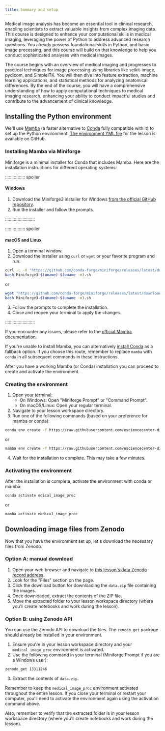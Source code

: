 ```yaml
---
title: Summary and setup
---
```


Medical image analysis has become an essential tool in clinical research, enabling scientists to extract valuable insights from complex imaging data. This course is designed to enhance your computational skills in medical imaging, leveraging the power of Python to address advanced research questions. You already possess foundational skills in Python, and basic image processing, and this course will build on that knowledge to help you conduct sophisticated analyses with medical images.

The course begins with an overview of medical imaging and progresses to practical techniques for image processing using libraries like scikit-image, pydicom, and SimpleITK. You will then dive into feature extraction, machine learning applications, and statistical methods for analyzing anatomical differences. By the end of the course, you will have a comprehensive understanding of how to apply computational techniques to medical imaging research, enhancing your ability to conduct impactful studies and contribute to the advancement of clinical knowledge.

## Installing the Python environment

We'll use [Mamba](https://mamba.readthedocs.io/en/latest/index.html) (a faster alternative to [Conda](https://docs.conda.io/en/latest/) fully compatible with it) to set up the Python environment. [The environment YML file](https://github.com/esciencecenter-digital-skills/medical-image-processing/blob/main/learners/environment.yml) for the lesson is available on GitHub.

### Installing Mamba via Miniforge

Miniforge is a minimal installer for Conda that includes Mamba. Here are the installation instructions for different operating systems:

:::::::::::::::: spoiler

#### Windows
1. Download the Miniforge3 installer for Windows [from the official GitHub repository](https://github.com/conda-forge/miniforge?tab=readme-ov-file#miniforge3).
2. Run the installer and follow the prompts.

::::::::::::::::::::::::

:::::::::::::::: spoiler

#### macOS and Linux

1. Open a terminal window.
2. Download the installer using `curl` or `wget` or your favorite program and run:
```bash
curl -L -O "https://github.com/conda-forge/miniforge/releases/latest/download/Miniforge3-$(uname)-$(uname -m).sh"
bash Miniforge3-$(uname)-$(uname -m).sh
```
or
```bash
wget "https://github.com/conda-forge/miniforge/releases/latest/download/Miniforge3-$(uname)-$(uname -m).sh"
bash Miniforge3-$(uname)-$(uname -m).sh
```
3. Follow the prompts to complete the installation.
4. Close and reopen your terminal to apply the changes.

::::::::::::::::::::::::

If you encounter any issues, please refer to the [official Mamba documentation](https://mamba.readthedocs.io/en/latest/installation/mamba-installation.html).

If you're unable to install Mamba, you can alternatively [install Conda](https://docs.conda.io/projects/conda/en/latest/user-guide/install/index.html) as a fallback option. If you choose this route, remember to replace `mamba` with `conda` in all subsequent commands in these instructions.

After you have a working Mamba (or Conda) installation you can proceed to create and activate the environment.

### Creating the environment

1. Open your terminal:
   - On Windows: Open "Miniforge Prompt" or "Command Prompt".
   - On macOS/Linux: Open your regular terminal.
2. Navigate to your lesson workspace directory.
3. Run one of the following commands (based on your preference for mamba or conda):


```bash
conda env create -f https://raw.githubusercontent.com/esciencecenter-digital-skills/medical-image-processing/main/learners/environment.yml
``` 
or 
```bash
mamba env create -f https://raw.githubusercontent.com/esciencecenter-digital-skills/medical-image-processing/main/learners/environment.yml
```

4. Wait for the installation to complete. This may take a few minutes.

### Activating the environment

After the installation is complete, activate the environment with conda or mamba:

```bash
conda activate edical_image_proc
```
or
```bash
mamba activate medical_image_proc
```

## Downloading image files from Zenodo

Now that you have the environment set up, let's download the necessary files from Zenodo.

### Option A: manual download

1. Open your web browser and navigate to [this lesson's data Zenodo record address](https://zenodo.org/records/13932977).
2. Look for the "Files" section on the page.
3. Click the download button for downloading the `data.zip` file containing the images.
4. Once downloaded, extract the contents of the ZIP file.
5. Move the extracted folder to your lesson workspace directory (where you'll create notebooks and work during the lesson).

### Option B: using Zenodo API

You can use the Zenodo API to download the files. The `zenodo_get` package should already be installed in your environment.

1. Ensure you're in your lesson workspace directory and your `medical_image_proc` environment is activated.
2. Use the following command in your terminal (Miniforge Prompt if you are a Windows user):
```bash
zenodo_get 13311246
```
3. Extract the contents of `data.zip`.

Remember to keep the `medical_image_proc` environment activated throughout the entire lesson. If you close your terminal or restart your computer, you'll need to activate the environment again using the activation command above.

Also, remember to verify that the extracted folder is in your lesson workspace directory (where you'll create notebooks and work during the lesson).
